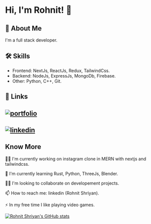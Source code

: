 
# Hi, I'm Rohnit! 👋


## 🚀 About Me
I'm a full stack developer.

## 🛠 Skills

- Frontend: NextJs, ReactJs, Redux, TailwindCss.
- Backend: NodeJs, ExpressJs, MongoDb, Firebase.
- Other: Python, C++, Git.


## 🔗 Links
[![portfolio](https://img.shields.io/badge/portfolio-000?style=for-the-badge&logo=ko-fi&logoColor=white)](https://rohnitshriyan.com/)
- 
[![linkedin](https://img.shields.io/badge/linkedin-0A66C2?style=for-the-badge&logo=linkedin&logoColor=white)](https://www.linkedin.com/in/rohnit-shriyan-7319a1217/)
-


## Know More
👩‍💻 I'm currently working on instagram clone in MERN with nextjs and tailwindcss.

🧠 I'm currently learning Rust, Python, ThreeJs, Blender.

👯‍♀️ I'm looking to collaborate on developement projects.

📫 How to reach me: linkedin (Rohnit Shriyan).

⚡️ In my free time I like playing video games.

[![Rohnit Shriyan's GitHub stats](https://github-readme-stats.vercel.app/api?username=rohnitshriyan05)](https://github.com/rohnitshriyan05/github-readme-stats)
